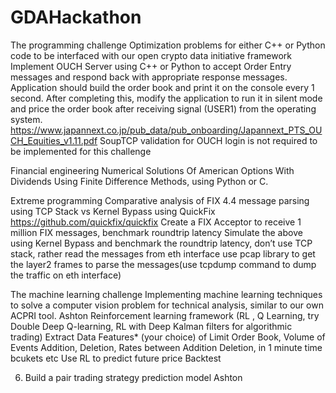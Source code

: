 # GDAHackathon

The programming challenge
Optimization problems for either C++ or Python code to be interfaced with our open crypto data initiative framework
Implement OUCH Server using C++ or Python to accept Order Entry messages and respond back with appropriate response messages.  Application should build the order book and print it on the console every 1 second. After completing this, modify the application to run it in silent mode and price the order book after receiving signal (USER1) from the operating system.
https://www.japannext.co.jp/pub_data/pub_onboarding/Japannext_PTS_OUCH_Equities_v1.11.pdf
SoupTCP validation for OUCH login is not required to be implemented for this challenge 


Financial engineering
Numerical Solutions Of American Options With Dividends Using
Finite Difference Methods, using Python or C.

Extreme programming
Comparative analysis of FIX 4.4 message parsing using TCP Stack vs Kernel Bypass using QuickFix https://github.com/quickfix/quickfix
Create a FIX Acceptor to receive 1 million FIX messages, benchmark roundtrip latency
Simulate the above using Kernel Bypass and benchmark the roundtrip latency, don’t use TCP stack, rather read the messages from eth interface use pcap library to get the layer2 frames to parse the messages(use tcpdump command to dump the traffic on eth interface)

The machine learning challenge
Implementing machine learning techniques to solve a computer vision problem for technical analysis, similar to our own ACPRI tool.
Ashton
Reinforcement learning framework (RL , Q Learning, try Double Deep Q-learning, RL with Deep Kalman filters for algorithmic trading)
Extract Data Features* (your choice) of Limit Order Book, Volume of Events Addition, Deletion, Rates between Addition Deletion, in 1 minute time bcukets etc
Use RL to predict future price
Backtest


6. Build a pair trading strategy prediction model
Ashton

